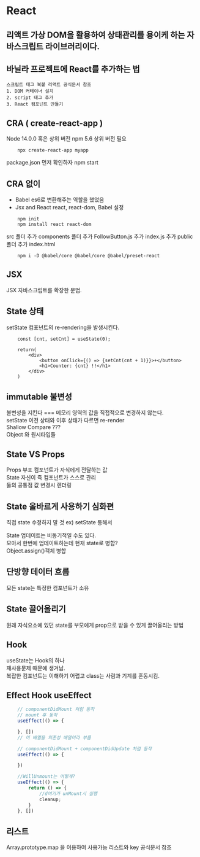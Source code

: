 # React

## 리액트 가상 DOM을 활용하여 상태관리를 용이케 하는 자바스크립트 라이브러리이다.

## 바닐라 프로젝트에 React를 추가하는 법
    스크립트 태그 복붙 리액트 공식문서 참조
    1. DOM 커테이너 설치
    2. script 태그 추가
    3. React 컴포넌트 만들기

## CRA ( create-react-app )
Node 14.0.0 혹은 상위 버전 npm 5.6 상위 버전 필요
```terminal
    npx create-react-app myapp
```
package.json 먼저 확인하자
npm start


## CRA 없이
+   Babel 
    es6로 변환해주는 역할을 했었음
+   Jsx and React 
react, react-dom, Babel 설정
```terminal
    npm init
    npm install react react-dom
```
src 폴더 추가
    components 폴더 추가
        FollowButton.js 추가
    index.js 추가
public 폴더 추가
    index.html

```terminal
    npm i -D @babel/core @babel/core @babel/preset-react
```

## JSX
JSX 자바스크립트를 확장한 문법.

## State 상태
setState 컴포넌트의 re-rendering을 발생시킨다.
```react
    const [cnt, setCnt] = useState(0);

    return(
        <div>
            <button onClick={() => {setCnt(cnt + 1)}}>+</button>
            <h1>Counter: {cnt} !!</h1> 
        </div>
    )
```

## immutable 불변성
불변성을 지킨다 === 메모리 영역의 값을 직접적으로 변경하지 않는다.  
setState 이전 상태와 이후 상태가 다르면 re-render  
Shallow Compare ???  
Object 와 원시타입들

## State VS Props
Props 부포 컴포넌트가 자식에게 전달하는 값  
State 자신이 즉 컴포넌트가 스스로 관리  
둘의 공통점 값 변경시 렌더링 

## State 올바르게 사용하기 심화편
직접 state 수정하지 말 것 ex) setState 통해서  
  
State 업데이트는 비동기적일 수도 있다.  
모아서 한번에 업데이트하는데 현재 state로 병합?  
Object.assign()객체 병합

## 단방향 데이터 흐름
모든 state는 특정한 컴포넌트가 소유

## State 끌어올리기
원래 자식요소에 있던 state를 부모에게 prop으로 받을 수 있게 끌어올리는 방법

## Hook
useState는 Hook의 하나  
재사용문제 때문에 생겨남.  
복잡한 컴포넌트는 이해하기 어렵고 class는 사람과 기계를 혼동시킴.  


## Effect Hook useEffect

```javascript
    // componentDidMount 처럼 동작 
    // mount 후 동작
    useEffect(() => {

    }, [])
    // 이 배열을 의존성 배열이라 부름

    // componentDidMount + componentDidUpdate 처럼 동작 
    useEffect(() => {

    })

    //WillUnmount는 어떻게?
    useEffect(() => {
        return () => {
            //d여기가 unMount시 실행
            cleanup;
        }
    }, [])
```


## 리스트
Array.prototype.map 을 이용하여 사용가능 리스트와 key 공식문서 참조


